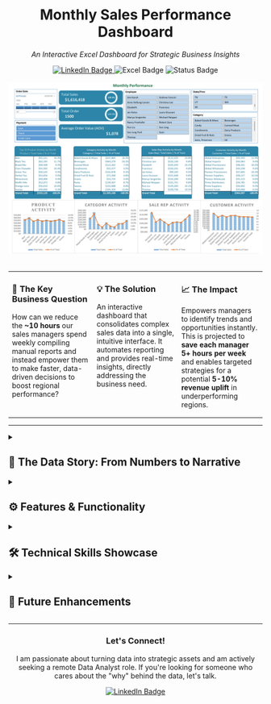 <div align="center">
  <h1>Monthly Sales Performance Dashboard</h1>
  <p><i>An Interactive Excel Dashboard for Strategic Business Insights</i></p>
  
  <a href="https://www.linkedin.com/in/muhammad-ashraful/">
    <img src="https://img.shields.io/badge/LinkedIn-0077B5?style=for-the-badge&logo=linkedin&logoColor=white" alt="LinkedIn Badge"/>
  </a>

  <img src="https://img.shields.io/badge/Tool-Microsoft_Excel-217346?style=for-the-badge&logo=microsoft-excel&logoColor=white" alt="Excel Badge"/>
  <img src="https://img.shields.io/badge/Status-Completed-brightgreen?style=for-the-badge" alt="Status Badge"/>

</div>

<br>

<div align="center">
  <img src="assets/dashboard_screenshot.jpg" alt="Sales Dashboard Screenshot" width="850"/>
</div>

<br>

<table align="center">
  <tr>
    <td width="33%" valign="top">
      <h3>🎯 The Key Business Question</h3>
      <p>How can we reduce the <strong>~10 hours</strong> our sales managers spend weekly compiling manual reports and instead empower them to make faster, data-driven decisions to boost regional performance?</p>
    </td>
    <td width="33%" valign="top">
      <h3>💡 The Solution</h3>
      <p>An interactive dashboard that consolidates complex sales data into a single, intuitive interface. It automates reporting and provides real-time insights, directly addressing the business need.</p>
    </td>
    <td width="33%" valign="top">
      <h3>📈 The Impact</h3>
      <p>Empowers managers to identify trends and opportunities instantly. This is projected to <strong>save each manager 5+ hours per week</strong> and enables targeted strategies for a potential <strong>5-10% revenue uplift</strong> in underperforming regions.</p>
    </td>
  </tr>
</table>

---

<details>
<summary><h2>📄 The Data Story: From Numbers to Narrative</h2></summary>
  
A dashboard is most powerful when it tells a story. This tool is designed to guide users through a narrative of discovery, helping them uncover the "why" behind the numbers.

<h4>Key Storylines Revealed by the Dashboard:</h4>
<ul>
  <li><strong>Performance Pulse-Check:</strong> The main KPIs—Total Sales, Total Orders, and Average Order Value (AOV)—act as the headline of our story, offering an immediate snapshot of the company's health.</li>
  <li><strong>Identifying Sales Champions:</strong> By filtering by Employee, managers can instantly identify top performers. This turns performance data into a replicable training tool.</li>
  <li><strong>Uncovering Regional & Product Hotspots:</strong> By combining State and Category filters, we pinpoint geographic trends and product-market fit, which is crucial for optimizing inventory and marketing spend.</li>
</ul>

<h4>⭐ Actionable Insight Example: Unlocking a Sales Strategy</h4>
<blockquote>
  <p><strong>Observation:</strong> The dashboard revealed that our top sales rep, James Howard, consistently outperforms others by bundling 'Fresh Blend Coffee' with a 'Biscotti' add-on, a pattern not visible in any other rep's sales.</p>
  <p><strong>Actionable Strategy:</strong> This insight provides a ready-made sales playbook. We can now train the entire sales team on this "coffee and biscotti" bundling strategy to increase the Average Order Value (AOV) across the team.</p>
</blockquote>
</details>

<details>
<summary><h2>⚙️ Features & Functionality</h2></summary>
  
This dashboard is built for intuitive interaction, allowing any user, regardless of technical skill, to explore the data freely.

<ul>
  <li><strong>Fully Interactive Slicers:</strong> Dynamically filter the entire dashboard by <code>Order Date</code>, <code>Payment Method</code>, <code>Employee</code>, <code>State/Prov</code>, and <code>Category</code>.</li>
  <li><strong>Dynamic KPI Visuals:</strong> Key metrics and charts update in real-time to reflect filtered data.</li>
  <li><strong>Granular Analysis Tables:</strong> Four key tables provide deeper insights into Top Products, Category Performance, Sales Rep Leaderboard, and Top Customer Activity.</li>
  <li><strong>Cohesive & Professional Design:</strong> A clean layout ensures that the focus remains on the insights, not on deciphering the charts.</li>
</ul>
</details>

<details>
<summary><h2>🛠️ Technical Skills Showcase</h2></summary>
  
This project demonstrates proficiency in a range of data analysis and visualization techniques within Microsoft Excel.

<p align="center">
  <img src="https://img.shields.io/badge/Data_Modeling-orange?style=for-the-badge" alt="Data Modeling"/>
  <img src="https://img.shields.io/badge/Power_Query_(ETL)-005C83?style=for-the-badge" alt="Power Query"/>
  <img src="https://img.shields.io/badge/PivotTables_&_Charts-D83B01?style=for-the-badge" alt="PivotTables"/>
  <img src="https://img.shields.io/badge/Advanced_Functions-blue?style=for-the-badge" alt="Excel Functions"/>
  <img src="https://img.shields.io/badge/Dashboard_Design_(UI/UX)-purple?style=for-the-badge" alt="Dashboard Design"/>
  <img src="https://img.shields.io/badge/Data_Storytelling-red?style=for-the-badge" alt="Data Storytelling"/>
</p>
</details>

<details>
<summary><h2>🚀 Future Enhancements</h2></summary>

To further increase the strategic value of this dashboard, the following next steps could be implemented:

<ul>
  <li><strong>Automate Data Refresh:</strong> Integrate with a live database using Power Query to enable a fully automated data refresh.</li>
  <li><strong>Incorporate Forecasting:</strong> Add a time-series forecasting module to predict sales for the upcoming quarter.</li>
  <li><strong>Customer Segmentation (RFM Analysis):</strong> Implement an RFM (Recency, Frequency, Monetary) model to segment customers for targeted marketing campaigns.</li>
</ul>
</details>

---

<div align="center">
  <h3>Let's Connect!</h3>
  <p>I am passionate about turning data into strategic assets and am actively seeking a remote Data Analyst role. If you're looking for someone who cares about the "why" behind the data, let's talk.</p>
  
  <a href="https://www.linkedin.com/in/muhammad-ashraful/">
    <img src="https://img.shields.io/badge/LinkedIn-0077B5?style=for-the-badge&logo=linkedin&logoColor=white" alt="LinkedIn Badge"/>
  </a>

</div>